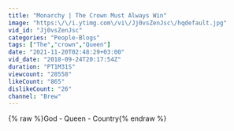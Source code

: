 ```yaml
---
title: "Monarchy | The Crown Must Always Win"
image: "https:\/\/i.ytimg.com\/vi\/Jj0vsZenJsc\/hqdefault.jpg"
vid_id: "Jj0vsZenJsc"
categories: "People-Blogs"
tags: ["The","crown","Queen"]
date: "2021-11-20T02:48:29+03:00"
vid_date: "2018-09-24T20:17:54Z"
duration: "PT1M31S"
viewcount: "28558"
likeCount: "865"
dislikeCount: "26"
channel: "Brew"
---
```

{% raw %}God - Queen - Country{% endraw %}
